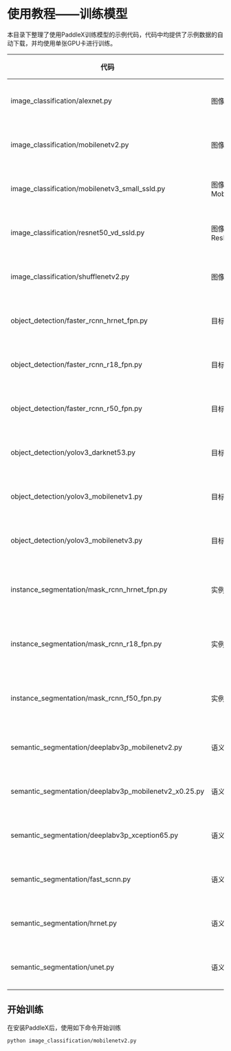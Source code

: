 # 使用教程——训练模型

本目录下整理了使用PaddleX训练模型的示例代码，代码中均提供了示例数据的自动下载，并均使用单张GPU卡进行训练。

|代码 | 模型任务 | 数据 |
|------|--------|---------|
|image_classification/alexnet.py | 图像分类AlexyNet | 蔬菜分类 |
|image_classification/mobilenetv2.py | 图像分类MobileNetV2 | 蔬菜分类 |
|image_classification/mobilenetv3_small_ssld.py | 图像分类MobileNetV3_small_ssld | 蔬菜分类 |
|image_classification/resnet50_vd_ssld.py | 图像分类ResNet50_vd_ssld | 蔬菜分类 |
|image_classification/shufflenetv2.py | 图像分类ShuffleNetV2 | 蔬菜分类 |
|object_detection/faster_rcnn_hrnet_fpn.py | 目标检测FasterRCNN | 昆虫检测 |
|object_detection/faster_rcnn_r18_fpn.py | 目标检测FasterRCNN | 昆虫检测 |
|object_detection/faster_rcnn_r50_fpn.py | 目标检测FasterRCNN | 昆虫检测 |
|object_detection/yolov3_darknet53.py | 目标检测YOLOv3 | 昆虫检测 |
|object_detection/yolov3_mobilenetv1.py | 目标检测YOLOv3 | 昆虫检测 |
|object_detection/yolov3_mobilenetv3.py | 目标检测YOLOv3 | 昆虫检测 |
|instance_segmentation/mask_rcnn_hrnet_fpn.py | 实例分割MaskRCNN | 小度熊分拣 |
|instance_segmentation/mask_rcnn_r18_fpn.py | 实例分割MaskRCNN | 小度熊分拣 |
|instance_segmentation/mask_rcnn_f50_fpn.py | 实例分割MaskRCNN | 小度熊分拣 |
|semantic_segmentation/deeplabv3p_mobilenetv2.py | 语义分割DeepLabV3 | 视盘分割 |
|semantic_segmentation/deeplabv3p_mobilenetv2_x0.25.py | 语义分割DeepLabV3 | 视盘分割 |
|semantic_segmentation/deeplabv3p_xception65.py | 语义分割DeepLabV3 | 视盘分割 |
|semantic_segmentation/fast_scnn.py | 语义分割FastSCNN | 视盘分割 |
|semantic_segmentation/hrnet.py | 语义分割HRNet | 视盘分割 |
|semantic_segmentation/unet.py | 语义分割UNet | 视盘分割 |

## 开始训练
在安装PaddleX后，使用如下命令开始训练
```
python image_classification/mobilenetv2.py
```
